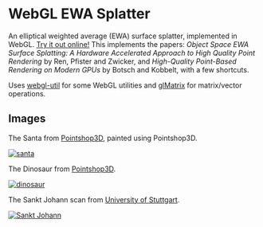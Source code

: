 # WebGL EWA Splatter

An elliptical weighted average (EWA) surface splatter, implemented in WebGL.
[Try it out online!](https://www.willusher.io/webgl-ewa-splatter/)
This implements the papers: *Object Space EWA Surface Splatting: A Hardware Accelerated Approach to High Quality Point Rendering*
by Ren, Pfister and Zwicker, and *High-Quality Point-Based Rendering on Modern GPUs* by Botsch and Kobbelt, with a few shortcuts.

Uses [webgl-util](https://github.com/Twinklebear/webgl-util) for some WebGL utilities and [glMatrix](http://glmatrix.net/) for matrix/vector operations.

## Images

The Santa from [Pointshop3D](https://graphics.ethz.ch/pointshop3d/), painted using
Pointshop3D.

[![santa](https://i.imgur.com/yqCfPZz.png)](https://www.willusher.io/webgl-ewa-splatter/#Santa)

The Dinosaur from [Pointshop3D](https://graphics.ethz.ch/pointshop3d/).

[![dinosaur](https://i.imgur.com/c6Cj6xa.png)](https://www.willusher.io/webgl-ewa-splatter/#Dinosaur)

The Sankt Johann scan from [University of Stuttgart](http://www.ifp.uni-stuttgart.de/publications/software/laser_splatting/).

[![Sankt Johann](https://i.imgur.com/UBjFKRa.png)](https://www.willusher.io/webgl-ewa-splatter/#Sankt%20Johann)

